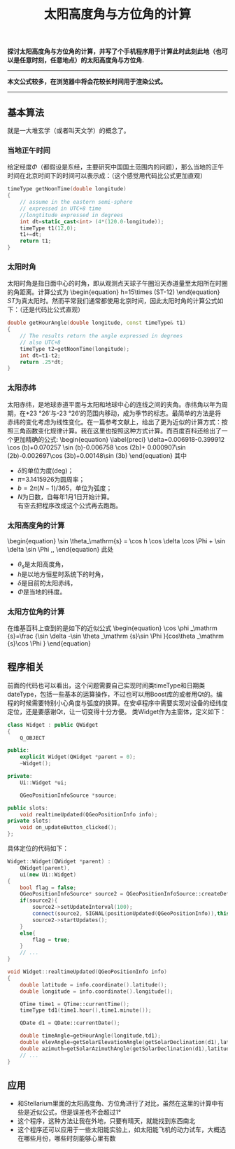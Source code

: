 ﻿---
title: 太阳高度角与方位角的计算
categories:
- Programming
tags:
- 天文 
- 安卓开发 
- Qt 
updated: 2017-10-22 
---
<script type="text/x-mathjax-config">
  		MathJax.Hub.Config({tex2jax: {inlineMath: [['$','$'], ['\\(','\\)']]},
  							TeX: { equationNumbers: {  autoNumber: "AMS"  },
     							   extensions: ["AMSmath.js"]}
  		});
		</script>
 <script type="text/javascript" src="https://cdn.mathjax.org/mathjax/latest/MathJax.js?config=TeX-AMS-MML_HTMLorMML"></script>
**探讨太阳高度角与方位角的计算，并写了个手机程序用于计算此时此刻此地（也可以是任意时刻，任意地点）的太阳高度角与方位角.**

---
**本文公式较多，在浏览器中将会花较长时间用于渲染公式。**  
  
--- 

## 基本算法
就是一大堆玄学（或者叫天文学）的概念了。
### 当地正午时间
给定经度$\Phi$（都假设是东经，主要研究中国国土范围内的问题），那么当地的正午时间在北京时间下的时间可以表示成：（这个感觉用代码比公式更加直观）  
```c++
timeType getNoonTime(double longitude)
{
    // assume in the eastern semi-sphere
    // expressed in UTC+8 time
    //longtitude expressed in degrees
    int dt=static_cast<int> (4*(120.0-longitude));
    timeType t1(12,0);
    t1+=dt;
    return t1;
}
```
### 太阳时角
太阳时角是指日面中心的时角，即从观测点天球子午圈沿天赤道量至太阳所在时圈的角距离。计算公式为
\begin{equation}
h=15\times (ST-12)
\end{equation}
$ST$为真太阳时。然而平常我们通常都使用北京时间，因此太阳时角的计算公式如下：（还是代码比公式直观）
```c++
double getHourAngle(double longitude, const timeType& t1)
{
    // The results return the angle expressed in degrees
    // also UTC+8
    timeType t2=getNoonTime(longitude);
    int dt=t1-t2;
    return .25*dt;
}
```
### 太阳赤纬
太阳赤纬，是地球赤道平面与太阳和地球中心的连线之间的夹角。赤纬角以年为周期，在+23 °26′与-23 °26′的范围内移动，成为季节的标志。最简单的方法是将
赤纬的变化考虑为线性变化。在一篇参考文献上，给出了更为近似的计算方式：按照三角函数变化规律计算。我在这里也按照这种方式计算。而百度百科还给出了一
个更加精确的公式:
\begin{equation} \label{preci}
\delta=0.006918-0.399912 \cos (b)+0.070257 \sin (b)-0.006758 \cos (2b)+ 0.000907\sin (2b)-0.002697\cos (3b)+0.00148\sin (3b)
\end{equation}
其中
* $\delta$的单位为度(deg)；
* $\pi$=3.1415926为圆周率；
* $b=2\pi (N-1)/365$，单位为弧度；
* $N$为日数，自每年1月1日开始计算。    
有空去把程序改成这个公式再去跑跑。

### 太阳高度角的计算
\begin{equation}
\sin \theta_\mathrm{s} = \cos h \cos \delta \cos \Phi + \sin \delta \sin \Phi \,,
\end{equation}
此处
* $\theta_\mathrm{s}$是太阳高度角，
* $h$是以地方恒星时系统下的时角，
* $\delta$是目前的太阳赤纬，
* $\Phi$是当地的纬度。

### 太阳方位角的计算
在维基百科上查到的是如下的近似公式
\begin{equation}
\cos \phi _\mathrm {s}=\frac {\sin \delta -\sin \theta _\mathrm {s}\sin \Phi }{cos\theta _\mathrm {s}\cos \Phi }
\end{equation}

## 程序相关
前面的代码也可以看出，这个问题需要自己实现时间类timeType和日期类dateType，包括一些基本的运算操作，不过也可以用Boost库的或者用Qt的。编程的时候需要特别小心角度与弧度的换算。在安卓程序中需要实现对设备的经纬度定位，还是要感谢Qt，让一切变得十分方便。
类Widget作为主窗体，定义如下：
```c++
class Widget : public QWidget
{
    Q_OBJECT

public:
    explicit Widget(QWidget *parent = 0);
    ~Widget();

private:
    Ui::Widget *ui;

    QGeoPositionInfoSource *source;

public slots:
    void realtimeUpdated(QGeoPositionInfo info);
private slots:
    void on_updateButton_clicked();
};
```
具体定位的代码如下：
```c++
Widget::Widget(QWidget *parent) :
    QWidget(parent),
    ui(new Ui::Widget)
{
    bool flag = false;
    QGeoPositionInfoSource* source2 = QGeoPositionInfoSource::createDefaultSource(this);
    if(source2){
        source2->setUpdateInterval(100);
        connect(source2, SIGNAL(positionUpdated(QGeoPositionInfo)),this, SLOT(realtimeUpdated(QGeoPositionInfo)));
        source2->startUpdates();
    }
    else{
        flag = true;
    }
	// ...
}

void Widget::realtimeUpdated(QGeoPositionInfo info)
{
    double latitude = info.coordinate().latitude();
    double longitude = info.coordinate().longitude();

    QTime time1 = QTime::currentTime();
    timeType td1(time1.hour(),time1.minute());

    QDate d1 = QDate::currentDate();

    double timeAngle=getHourAngle(longitude,td1);
    double elevAngle=getSolarElevationAngle(getSolarDeclination(d1),latitude,timeAngle);
    double azimuth=getSolarAzimuthAngle(getSolarDeclination(d1),latitude,timeAngle,elevAngle);
	// ...
}
```

## 应用
* 和Stellarium里面的太阳高度角、方位角进行了对比，虽然在这里的计算中有些是近似公式，但是误差也不会超过1°
* 这个程序，这种方法让我在外地，只要有晴天，就能找到东西南北
* 这个程序还可以应用于一些太阳能实验上，如太阳能飞机的动力试车，大概选在哪些月份，哪些时刻能够心里有数